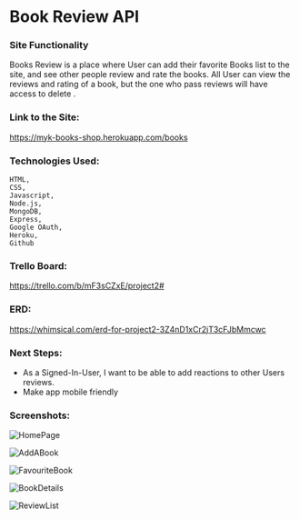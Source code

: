 # Book Review API

### Site Functionality
Books Review is a place where User can add their favorite Books list to the site, and see other people review and rate the books. All User can view the reviews and rating of a book, but the one who pass reviews will have access to delete . 


### Link to the Site:
https://myk-books-shop.herokuapp.com/books

### Technologies Used:
    HTML,
    CSS,
    Javascript,
    Node.js,
    MongoDB, 
    Express, 
    Google OAuth, 
    Heroku, 
    Github

### Trello Board:
https://trello.com/b/mF3sCZxE/project2#

### ERD:
https://whimsical.com/erd-for-project2-3Z4nD1xCr2jT3cFJbMmcwc

### Next Steps:
<ul>
    <li>As a Signed-In-User, I want to be able to add  reactions to other Users reviews.</li>
    <li> Make app mobile friendly</li>
    
</ul>


### Screenshots:
![HomePage](https://i.imgur.com/RRNzWPt.png)

![AddABook](https://i.imgur.com/15yqt4s.png)

![FavouriteBook](https://i.imgur.com/4T9Tf57.png)

![BookDetails](https://i.imgur.com/XCzw7dU.png)

![ReviewList](https://i.imgur.com/3SAFNzf.png)

